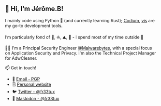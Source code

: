 ## 👋 Hi, I’m Jérôme.B!


I mainly code using Python 💙 (and currently learning Rust); [Codium](https://github.com/VSCodium/vscodium), [vis](https://github.com/martanne/vis) are my go-to development tools.

I’m particularly fond of 🚴, ⛵, ⛰️, 🥾 - I spend most of my time outside 🌅

🧑‍💼 I'm a Principal Security Engineer [@Malwarebytes](https://github.com/malwarebytes), with a special focus on Application Security and Privacy. I'm also the Technical Project Manager for AdwCleaner.


📫 Get in touch!
  - 🔐 [Email - PGP](https://fr33tux.org/fr33tux.txt)
  - 🗒️ [Personal website](https://fr33tux.org)
  - 🐦 [Twitter - @fr33tux](https://twitter.com/fr33tux)
  - 🐘 [Mastodon - @fr33tux](https://mamot.fr/@fr33tux)
